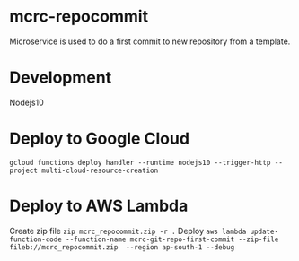 # mcrc-repocommit
Microservice is used to do a first commit to new repository from a template.


# Development 
Nodejs10


# Deploy to Google Cloud
`gcloud functions deploy handler --runtime nodejs10 --trigger-http --project multi-cloud-resource-creation`

# Deploy to AWS Lambda 

Create zip file `zip mcrc_repocommit.zip -r .`
Deploy `aws lambda update-function-code --function-name mcrc-git-repo-first-commit --zip-file fileb://mcrc_repocommit.zip  --region ap-south-1 --debug`